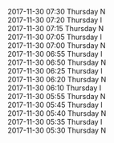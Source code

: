 2017-11-30 07:30 Thursday  N  
2017-11-30 07:20 Thursday  I  
2017-11-30 07:15 Thursday  N  
2017-11-30 07:05 Thursday  I  
2017-11-30 07:00 Thursday  N  
2017-11-30 06:55 Thursday  I  
2017-11-30 06:50 Thursday  N  
2017-11-30 06:25 Thursday  I  
2017-11-30 06:20 Thursday  N  
2017-11-30 06:10 Thursday  I  
2017-11-30 05:55 Thursday  N  
2017-11-30 05:45 Thursday  I  
2017-11-30 05:40 Thursday  N  
2017-11-30 05:35 Thursday  I  
2017-11-30 05:30 Thursday  N  
